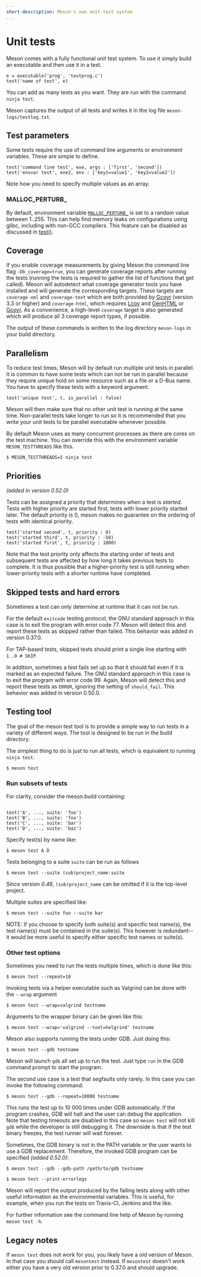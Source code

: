 ```yaml
---
short-description: Meson's own unit-test system
...
```


# Unit tests

Meson comes with a fully functional unit test system. To use it simply build
an executable and then use it in a test.

```meson
e = executable('prog', 'testprog.c')
test('name of test', e)
```

You can add as many tests as you want. They are run with the command `ninja
test`.

Meson captures the output of all tests and writes it in the log file
`meson-logs/testlog.txt`.

## Test parameters

Some tests require the use of command line arguments or environment
variables. These are simple to define.

```meson
test('command line test', exe, args : ['first', 'second'])
test('envvar test', exe2, env : ['key1=value1', 'key2=value2'])
```

Note how you need to specify multiple values as an array.

### MALLOC_PERTURB_

By default, environment variable
[`MALLOC_PERTURB_`](http://man7.org/linux/man-pages/man3/mallopt.3.html) is
set to a random value between 1..255. This can help find memory leaks on
configurations using glibc, including with non-GCC compilers. This feature
can be disabled as discussed in [test()](Reference-manual.md#test).

## Coverage

If you enable coverage measurements by giving Meson the command line flag
`-Db_coverage=true`, you can generate coverage reports after running the
tests (running the tests is required to gather the list of functions that get
called). Meson will autodetect what coverage generator tools you have
installed and will generate the corresponding targets. These targets are
`coverage-xml` and `coverage-text` which are both provided by
[Gcovr](http://gcovr.com) (version 3.3 or higher) and `coverage-html`, which
requires [Lcov](https://ltp.sourceforge.io/coverage/lcov.php) and
[GenHTML](https://linux.die.net/man/1/genhtml) or [Gcovr](http://gcovr.com).
As a convenience, a high-level `coverage` target is also generated which will
produce all 3 coverage report types, if possible.

The output of these commands is written to the log directory `meson-logs` in
your build directory.

## Parallelism

To reduce test times, Meson will by default run multiple unit tests in
parallel. It is common to have some tests which can not be run in parallel
because they require unique hold on some resource such as a file or a D-Bus
name. You have to specify these tests with a keyword argument.

```meson
test('unique test', t, is_parallel : false)
```

Meson will then make sure that no other unit test is running at the same
time. Non-parallel tests take longer to run so it is recommended that you
write your unit tests to be parallel executable whenever possible.

By default Meson uses as many concurrent processes as there are cores on the
test machine. You can override this with the environment variable
`MESON_TESTTHREADS` like this.

```console
$ MESON_TESTTHREADS=5 ninja test
```

## Priorities

*(added in version 0.52.0)*

Tests can be assigned a priority that determines when a test is *started*.
Tests with higher priority are started first, tests with lower priority
started later. The default priority is 0, meson makes no guarantee on the
ordering of tests with identical priority.

```meson
test('started second', t, priority : 0)
test('started third', t, priority : -50)
test('started first', t, priority : 1000)
```

Note that the test priority only affects the starting order of tests and
subsequent tests are affected by how long it takes previous tests to
complete. It is thus possible that a higher-priority test is still running
when lower-priority tests with a shorter runtime have completed.

## Skipped tests and hard errors

Sometimes a test can only determine at runtime that it can not be run.

For the default `exitcode` testing protocol, the GNU standard approach in
this case is to exit the program with error code 77. Meson will detect this
and report these tests as skipped rather than failed. This behavior was added
in version 0.37.0.

For TAP-based tests, skipped tests should print a single line starting with
`1..0 # SKIP`.

In addition, sometimes a test fails set up so that it should fail even if it
is marked as an expected failure. The GNU standard approach in this case is
to exit the program with error code 99. Again, Meson will detect this and
report these tests as `ERROR`, ignoring the setting of `should_fail`. This
behavior was added in version 0.50.0.

## Testing tool

The goal of the meson test tool is to provide a simple way to run tests in a
variety of different ways. The tool is designed to be run in the build
directory.

The simplest thing to do is just to run all tests, which is equivalent to
running `ninja test`.

```console
$ meson test
```

### Run subsets of tests

For clarity, consider the meson.build containing:

```meson

test('A', ..., suite: 'foo')
test('B', ..., suite: 'foo')
test('C', ..., suite: 'bar')
test('D', ..., suite: 'baz')

```

Specify test(s) by name like:

```console
$ meson test A D
```

Tests belonging to a suite `suite` can be run as follows

```console
$ meson test --suite (sub)project_name:suite
```

Since version *0.46*, `(sub)project_name` can be omitted if it is the
top-level project.

Multiple suites are specified like:

```console
$ meson test --suite foo --suite bar
```

NOTE: If you choose to specify both suite(s) and specific test name(s), the
test name(s) must be contained in the suite(s). This however is redundant--
it would be more useful to specify either specific test names or suite(s).

### Other test options

Sometimes you need to run the tests multiple times, which is done like this:

```console
$ meson test --repeat=10
```

Invoking tests via a helper executable such as Valgrind can be done with the
`--wrap` argument

```console
$ meson test --wrap=valgrind testname
```

Arguments to the wrapper binary can be given like this:

```console
$ meson test --wrap='valgrind --tool=helgrind' testname
```

Meson also supports running the tests under GDB. Just doing this:

```console
$ meson test --gdb testname
```

Meson will launch `gdb` all set up to run the test. Just type `run` in the
GDB command prompt to start the program.

The second use case is a test that segfaults only rarely. In this case you
can invoke the following command:

```console
$ meson test --gdb --repeat=10000 testname
```

This runs the test up to 10 000 times under GDB automatically. If the program
crashes, GDB will halt and the user can debug the application. Note that
testing timeouts are disabled in this case so `meson test` will not kill
`gdb` while the developer is still debugging it. The downside is that if the
test binary freezes, the test runner will wait forever.

Sometimes, the GDB binary is not in the PATH variable or the user wants to
use a GDB replacement. Therefore, the invoked GDB program can be specified
*(added 0.52.0)*:

```console
$ meson test --gdb --gdb-path /path/to/gdb testname
```

```console
$ meson test --print-errorlogs
```

Meson will report the output produced by the failing tests along with other
useful information as the environmental variables. This is useful, for
example, when you run the tests on Travis-CI, Jenkins and the like.

For further information see the command line help of Meson by running `meson
test -h`.

## Legacy notes

If `meson test` does not work for you, you likely have a old version of
Meson. In that case you should call `mesontest` instead. If `mesontest`
doesn't work either you have a very old version prior to 0.37.0 and should
upgrade.
